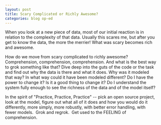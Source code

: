 ```yaml
---
layout: post
title: Scary Complicated or Richly Awesome?
categories: blog op-ed
---
```

When you look at a new piece of data, most of our initial reaction is in relation to the complexity of that data. Usually this scares me, but after you get to know the data, the more the merrier! What was scary becomes rich and awesome.

How do we move from scary complicated to richly awesome? Comprehension, comprehension, comprehension. And what is the best way to grok something like that? Dive deep into the guts of the code or the task and find out why the data is there and what it does. Why was it modeled that way? In what way could it have been modeled different? Do I have the power to change it? Is it a good thing to change it? Do I understand the system fully enough to see the richness of the data and of the model itself?

In the spirit of "Practice, Practice, Practice" -- pick an open source project, look at the model, figure out what all of it does and how you would do it differently, more simply, more robustly, with better error handling, with fewer models.  Grok and regrok.  Get used to the FEELING of comprehension.
